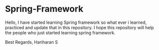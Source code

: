 # Spring-Framework
Hello, I have started learning Spring framework so what ever i learned, practiced and update that in this repository.
I hope this repository will help the people who just started learning spring framework.

Best Regards,
Hariharan S
